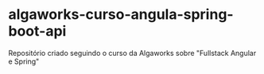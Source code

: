 # algaworks-curso-angula-spring-boot-api
Repositório criado seguindo o curso da Algaworks sobre "Fullstack Angular e Spring" 
